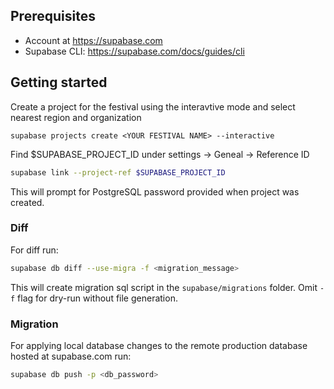 ## Prerequisites
* Account at https://supabase.com
* Supabase CLI: https://supabase.com/docs/guides/cli

## Getting started
Create a project for the festival using the interavtive mode and select nearest region and organization 
```
supabase projects create <YOUR FESTIVAL NAME> --interactive
`````

Find $SUPABASE_PROJECT_ID under settings -> Geneal -> Reference ID
```bash
supabase link --project-ref $SUPABASE_PROJECT_ID
```
This will prompt for PostgreSQL password provided when project was created.

### Diff
For diff run:
```bash
supabase db diff --use-migra -f <migration_message>
```
This will create migration sql script in the `supabase/migrations` folder. Omit `-f` flag for dry-run without file generation.

### Migration
For applying local database changes to the remote production database hosted at supabase.com run:
```bash
supabase db push -p <db_password>  
```

